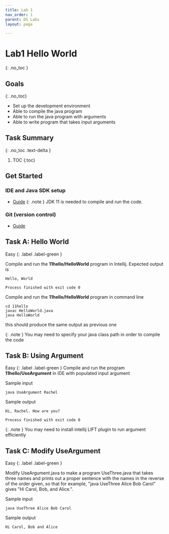 ```yaml
---
title: Lab 1
nav_order: 1
parent: DS Labs
layout: page

---
```


# Lab1 Hello World
{: .no_toc }

## Goals
{: .no_toc}
* Set up the development environment
* Able to compile the java program
* Able to run the java program with arguments
* Able to write program that takes input arguments

## Task Summary
{: .no_toc .text-delta }
1. TOC
{:toc}

## Get Started

### IDE and Java SDK setup
* [Guide](https://introcs.cs.princeton.edu/java/code/)
{: .note }
JDK 11 is needed to compile and run the code.

### Git (version control)
* [Guide](https://git-scm.com/videos)

## Task A: Hello World 
Easy
{: .label .label-green }


Compile and run the **11hello/HelloWorld** program in Intellij. 
Expected output is

```
Hello, World

Process finished with exit code 0
```

Compile and run the **11hello/HelloWorld** program in command line

```
cd 11hello
javac HelloWorld.java
java HelloWorld
```
this should produce the same output as previous one

{: .note } 
You may need to specify your java class path in order to compile the code


## Task B: Using Argument 
Easy
{: .label .label-green }
Compile and run the program **11hello/UseArgument** in IDE with populated input argument

Sample input
```
java UseArgument Rachel
```
Sample output
``` 
Hi, Rachel. How are you?

Process finished with exit code 0
```

{: .note }
You may need to install intellij LIFT plugin to run argument efficiently


## Task C: Modify UseArgument 

Easy
{: .label .label-green }

Modify UseArgument.java to make a program UseThree.java that takes three names and prints out a proper sentence with the names in the reverse of the order given, so that for example, "java UseThree Alice Bob Carol" gives "Hi Carol, Bob, and Alice.".

Sample input
```
java UseThree Alice Bob Carol
```
Sample output

```
Hi Carol, Bob and Alice

```


